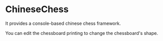 # ChineseChess
It provides a console-based chinese chess framework.

You can edit the chessboard printing to change the chessboard's shape.
